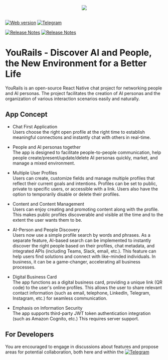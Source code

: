 <div align="center" ">
  <img src="https://yourails.com/images/promo01/logo-2023-06-18-2.jpeg" />
</div>
<br />

[![Web version](https://img.shields.io/badge/web_version-orange)](https://web.yourails.com)
[![Telegram](https://img.shields.io/badge/telegram-3390ec)](https://web.telegram.org/k/#@rome_sfba)

[![Release Notes](https://img.shields.io/github/release/ybeaz/web-yourails-com)](https://github.com/ybeaz/web-yourails-com)
[![Release Notes](https://img.shields.io/badge/release_notes-blue)](https://github.com/ybeaz/yourails-sep-web-native/releases/latest)

# YouRails - Discover AI and People, the New Environment for a Better Life

YouRails is an open-source React Native chat project for networking people and AI personas. The project facilitates the creation of AI personas and the organization of various interaction scenarios easily and naturally.

## App Concept

- Chat First Application<br />
  Users choose the right open profile at the right time to establish meaningful connections and instantly chat with others in real-time.

- People and AI personas together<br />
  The app is designed to facilitate people-to-people communication, help people create/present/update/delete AI personas quickly, market, and manage a mixed environment.

- Multiple User Profiles<br />
  Users can create, customize fields and manage multiple profiles that reflect their current goals and intentions. Profiles can be set to public, private to specific users, or accessible with a link. Users also have the option to temporarily disable or delete their profiles.

- Content and Content Management<br />
  Users can enjoy creating and promoting content along with the profile. This makes public profiles discoverable and visible at the time and to the extent the user wants them to be.

- AI-Person and People Discovery<br />
  Users now use a simple profile search by words and phrases. As a separate feature, AI-based search can be implemented to instantly discover the right people based on their profiles, chat metadata, and integrated APIs (including Teams, Slack, email, etc.). This feature can help users find solutions and connect with like-minded individuals. In business, it can be a game-changer, accelerating all business processes.

- Digital Business Card<br />
  The app functions as a digital business card, providing a unique link (QR code) to the user's online profiles. This allows the user to share relevant contact information (such as email, telephone, LinkedIn, Telegram, Instagram, etc.) for seamless communication.

- Emphasis on Information Security<br />
  The app supports third-party JWT token authentication integration (such as Amazon Cognito, etc.) This requires server support.

## For Developers

You are encouraged to engage in discussions about features and propose areas for potential collaboration, both here and within the [![Telegram](https://img.shields.io/badge/Telegram-3390ec)](https://web.telegram.org/k/#@rome_sfba)
